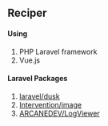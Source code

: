 <h2>Reciper</h2>

<h4>Using</h4>
<ol>
	<li>PHP Laravel framework</li>
	<li>Vue.js</li>
</ol>

<h4>Laravel Packages</h4>
<ol>
	<li><a href="https://github.com/laravel/dusk">laravel/dusk</a></li>
	<li><a href="http://image.intervention.io/">Intervention/image</a></li>
	<li><a href="https://github.com/ARCANEDEV/LogViewer">ARCANEDEV/LogViewer</a></li>
</ol>